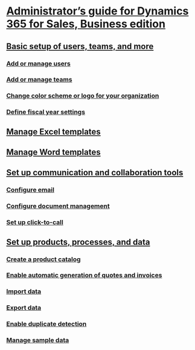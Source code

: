 # [Administrator’s guide for Dynamics 365 for Sales, Business edition]()
## [Basic setup of users, teams, and more]()
### [Add or manage users]()
### [Add or manage teams]() 
### [Change color scheme or logo for your organization]()
### [Define fiscal year settings]()
## [Manage Excel templates]()
## [Manage Word templates]()
## [Set up communication and collaboration tools]() 
### [Configure email]() 
### [Configure document management]() 
### [Set up click-to-call]()
## [Set up products, processes, and data]() 
### [Create a product catalog]()
### [Enable automatic generation of quotes and invoices]() 
### [Import data]() 
### [Export data]() 
### [Enable duplicate detection]() 
### [Manage sample data]()
